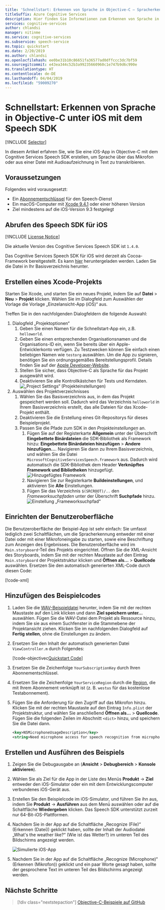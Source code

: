 ```yaml
---
title: 'Schnellstart: Erkennen von Sprache in Objective-C – Spracherkennungsdienste'
titleSuffix: Azure Cognitive Services
description: Hier finden Sie Informationen zum Erkennen von Sprache in Objective-C unter iOS mit dem Speech SDK.
services: cognitive-services
author: chlandsi
manager: nitinme
ms.service: cognitive-services
ms.subservice: speech-service
ms.topic: quickstart
ms.date: 2/20/2019
ms.author: chlandsi
ms.openlocfilehash: ee0be31b10c86651fa36577ad0dffccc3dc7bf59
ms.sourcegitcommit: e43ea344c52b3a99235660960c1e747b9d6c990e
ms.translationtype: HT
ms.contentlocale: de-DE
ms.lasthandoff: 04/04/2019
ms.locfileid: "59009270"
---
```

# <a name="quickstart-recognize-speech-in-objective-c-on-ios-using-the-speech-sdk"></a>Schnellstart: Erkennen von Sprache in Objective-C unter iOS mit dem Speech SDK

[!INCLUDE [Selector](../../../includes/cognitive-services-speech-service-quickstart-selector.md)]

In diesem Artikel erfahren Sie, wie Sie eine iOS-App in Objective-C mit dem Cognitive Services Speech SDK erstellen, um Sprache über das Mikrofon oder aus einer Datei mit Audioaufzeichnung in Text zu transkribieren.

## <a name="prerequisites"></a>Voraussetzungen

Folgendes wird vorausgesetzt:

* Ein [Abonnementschlüssel](get-started.md) für den Speech-Dienst
* Ein macOS-Computer mit [Xcode 9.4.1](https://geo.itunes.apple.com/us/app/xcode/id497799835?mt=12) oder einer höheren Version
* Ziel mindestens auf die iOS-Version 9.3 festgelegt

## <a name="get-the-speech-sdk-for-ios"></a>Abrufen des Speech SDK für iOS

[!INCLUDE [License Notice](../../../includes/cognitive-services-speech-service-license-notice.md)]

Die aktuelle Version des Cognitive Services Speech SDK ist `1.4.0`.

Das Cognitive Services Speech SDK für iOS wird derzeit als Cocoa-Framework bereitgestellt.
Es kann [hier](https://aka.ms/csspeech/iosbinary) heruntergeladen werden. Laden Sie die Datei in Ihr Basisverzeichnis herunter.

## <a name="create-an-xcode-project"></a>Erstellen eines Xcode-Projekts

Starten Sie Xcode, und starten Sie ein neues Projekt, indem Sie auf **Datei** > **Neu** > **Projekt** klicken.
Wählen Sie im Dialogfeld zum Auswählen der Vorlage die Vorlage „Einzelansicht-App (iOS)“ aus.

Treffen Sie in den nachfolgenden Dialogfeldern die folgende Auswahl:

1. Dialogfeld „Projektoptionen“
    1. Geben Sie einen Namen für die Schnellstart-App ein, z.B. `helloworld`.
    1. Geben Sie einen entsprechenden Organisationsnamen und die Organisations-ID ein, wenn Sie bereits über ein Apple-Entwicklerkonto verfügen. Zu Testzwecken können Sie einfach einen beliebigen Namen wie `testorg` auswählen. Um die App zu signieren, benötigen Sie ein ordnungsgemäßes Bereitstellungsprofil. Details finden Sie auf der [Apple Developer-Website](https://developer.apple.com/).
    1. Stellen Sie sicher, dass Objective-C als Sprache für das Projekt ausgewählt wird.
    1. Deaktivieren Sie alle Kontrollkästchen für Tests und Kerndaten.
    ![„Project Settings“ (Projekteinstellungen)](media/sdk/qs-objectivec-project-settings.png)
1. Auswählen des Projektverzeichnisses
    1. Wählen Sie das Basisverzeichnis aus, in dem das Projekt gespeichert werden soll. Dadurch wird das Verzeichnis `helloworld` in Ihrem Basisverzeichnis erstellt, das alle Dateien für das Xcode-Projekt enthält.
    1. Deaktivieren Sie die Erstellung eines Git-Repositorys für dieses Beispielprojekt.
    1. Passen Sie die Pfade zum SDK in den *Projekteinstellungen* an.
        1. Fügen Sie auf der Registerkarte **Allgemein** unter der Überschrift **Eingebettete Binärdateien** die SDK-Bibliothek als Framework hinzu: **Eingebettete Binärdateien hinzufügen** > **Andere hinzufügen...**. Navigieren Sie dann zu Ihrem Basisverzeichnis, und wählen Sie die Datei `MicrosoftCognitiveServicesSpeech.framework` aus. Dadurch wird automatisch die SDK-Bibliothek dem Header **Verknüpftes Framework und Bibliotheken** hinzugefügt.
        ![Hinzugefügtes Framework](media/sdk/qs-objectivec-framework.png)
        1. Navigieren Sie zur Registerkarte **Buildeinstellungen**, und aktivieren Sie **Alle** Einstellungen.
        1. Fügen Sie das Verzeichnis `$(SRCROOT)/..` den *Frameworksuchpfaden* unter der Überschrift **Suchpfade** hinzu.
        ![Einstellung „Frameworksuchpfad“](media/sdk/qs-objectivec-framework-search-paths.png)

## <a name="set-up-the-ui"></a>Einrichten der Benutzeroberfläche

Die Benutzeroberfläche der Beispiel-App ist sehr einfach: Sie umfasst lediglich zwei Schaltflächen, um die Spracherkennung entweder mit einer Datei oder mit einer Mikrofoneingabe zu starten, sowie eine Beschriftung zum Anzeigen des Ergebnisses.
Die Benutzeroberfläche wird im `Main.storyboard`-Teil des Projekts eingerichtet.
Öffnen Sie die XML-Ansicht des Storyboards, indem Sie mit der rechten Maustaste auf den Eintrag `Main.storyboard` der Projektstruktur klicken und **Öffnen als...** > **Quellcode** auswählen.
Ersetzen Sie den automatisch generierten XML-Code durch diesen Code:

[!code-xml[](~/samples-cognitive-services-speech-sdk/quickstart/objectivec-ios/helloworld/helloworld/Base.lproj/Main.storyboard)]

## <a name="add-the-sample-code"></a>Hinzufügen des Beispielcodes

1. Laden Sie die [WAV-Beispieldatei](https://raw.githubusercontent.com/Azure-Samples/cognitive-services-speech-sdk/f9807b1079f3a85f07cbb6d762c6b5449d536027/samples/cpp/windows/console/samples/whatstheweatherlike.wav) herunter, indem Sie mit der rechten Maustaste auf den Link klicken und dann **Ziel speichern unter...** auswählen. Fügen Sie die WAV-Datei dem Projekt als Ressource hinzu, indem Sie sie aus einem Suchfenster in die Stammebene der Projektansicht ziehen.
   Klicken Sie im nachfolgenden Dialogfeld auf **Fertig stellen**, ohne die Einstellungen zu ändern.
1. Ersetzen Sie den Inhalt der automatisch generierten Datei `ViewController.m` durch Folgendes:

   [!code-objectivec[Quickstart Code](~/samples-cognitive-services-speech-sdk/quickstart/objectivec-ios/helloworld/helloworld/ViewController.m#code)]
1. Ersetzen Sie die Zeichenfolge `YourSubscriptionKey` durch Ihren Abonnementschlüssel.
1. Ersetzen Sie die Zeichenfolge `YourServiceRegion` durch die [Region](regions.md), die mit Ihrem Abonnement verknüpft ist (z. B. `westus` für das kostenlose Testabonnement).
1. Fügen Sie die Anforderung für den Zugriff auf das Mikrofon hinzu. Klicken Sie mit der rechten Maustaste auf den Eintrag `Info.plist` der Projektstruktur, und wählen Sie anschließend **Öffnen als...** > **Quellcode**. Fügen Sie die folgenden Zeilen im Abschnitt `<dict>` hinzu, und speichern Sie die Datei dann.
    ```xml
    <key>NSMicrophoneUsageDescription</key>
    <string>Need microphone access for speech recognition from microphone.</string>
    ```

## <a name="building-and-running-the-sample"></a>Erstellen und Ausführen des Beispiels

1. Zeigen Sie die Debugausgabe an (**Ansicht** > **Debugbereich** > **Konsole aktivieren**).
1. Wählen Sie als Ziel für die App in der Liste des Menüs **Produkt** -> **Ziel** entweder den iOS-Simulator oder ein mit dem Entwicklungscomputer verbundenes iOS-Gerät aus.
1. Erstellen Sie den Beispielcode im iOS-Simulator, und führen Sie ihn aus, indem Sie **Produkt** -> **Ausführen** aus dem Menü auswählen oder auf die Schaltfläche **Wiedergeben** klicken.
   Das Speech SDK unterstützt zurzeit nur 64-Bit-iOS-Plattformen.
1. Nachdem Sie in der App auf die Schaltfläche „Recognize (File)“ (Erkennen (Datei)) geklickt haben, sollte der Inhalt der Audiodatei „What's the weather like?“ (Wie ist das Wetter?) im unteren Teil des Bildschirms angezeigt werden.

   ![Simulierte iOS-App](media/sdk/qs-objectivec-simulated-app.png)

1. Nachdem Sie in der App auf die Schaltfläche „Recognize (Microphone)“ (Erkennen (Mikrofon)) geklickt und ein paar Worte gesagt haben, sollte der gesprochene Text im unteren Teil des Bildschirms angezeigt werden.

## <a name="next-steps"></a>Nächste Schritte

> [!div class="nextstepaction"]
> [Objective-C-Beispiele auf GitHub](https://aka.ms/csspeech/samples)

